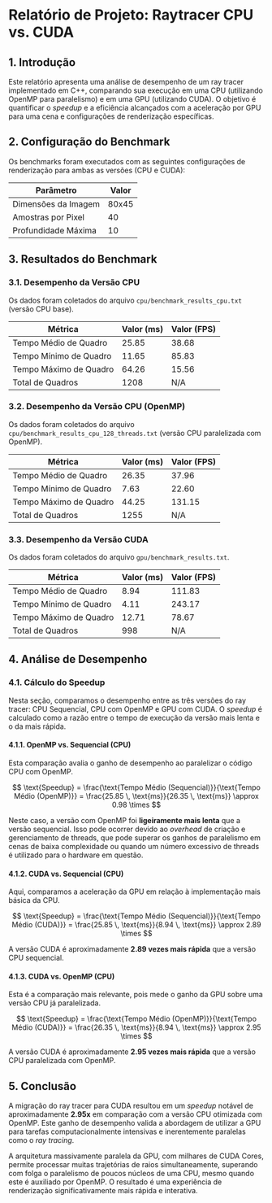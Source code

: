 # Relatório de Projeto: Raytracer CPU vs. CUDA

## 1. Introdução
Este relatório apresenta uma análise de desempenho de um ray tracer implementado em C++, comparando sua execução em uma CPU (utilizando OpenMP para paralelismo) e em uma GPU (utilizando CUDA). O objetivo é quantificar o *speedup* e a eficiência alcançados com a aceleração por GPU para uma cena e configurações de renderização específicas.

## 2. Configuração do Benchmark
Os benchmarks foram executados com as seguintes configurações de renderização para ambas as versões (CPU e CUDA):

| Parâmetro           | Valor   |
|---------------------|---------|
| Dimensões da Imagem | 80x45   |
| Amostras por Pixel  | 40      |
| Profundidade Máxima | 10      |

## 3. Resultados do Benchmark

### 3.1. Desempenho da Versão CPU
Os dados foram coletados do arquivo `cpu/benchmark_results_cpu.txt` (versão CPU base).

| Métrica                 | Valor (ms) | Valor (FPS) |
|-------------------------|------------|-------------|
| Tempo Médio de Quadro   | 25.85      | 38.68       |
| Tempo Mínimo de Quadro  | 11.65      | 85.83       |
| Tempo Máximo de Quadro  | 64.26      | 15.56       |
| Total de Quadros        | 1208       | N/A         |

### 3.2. Desempenho da Versão CPU (OpenMP)
Os dados foram coletados do arquivo `cpu/benchmark_results_cpu_128_threads.txt` (versão CPU paralelizada com OpenMP).

| Métrica                 | Valor (ms) | Valor (FPS) |
|-------------------------|------------|-------------|
| Tempo Médio de Quadro   | 26.35      | 37.96       |
| Tempo Mínimo de Quadro  | 7.63       | 22.60       |
| Tempo Máximo de Quadro  | 44.25      | 131.15      |
| Total de Quadros        | 1255       | N/A         |

### 3.3. Desempenho da Versão CUDA
Os dados foram coletados do arquivo `gpu/benchmark_results.txt`.

| Métrica                 | Valor (ms) | Valor (FPS) |
|-------------------------|------------|-------------|
| Tempo Médio de Quadro   | 8.94       | 111.83      |
| Tempo Mínimo de Quadro  | 4.11       | 243.17      |
| Tempo Máximo de Quadro  | 12.71      | 78.67       |
| Total de Quadros        | 998        | N/A         |

## 4. Análise de Desempenho

### 4.1. Cálculo do Speedup
Nesta seção, comparamos o desempenho entre as três versões do ray tracer: CPU Sequencial, CPU com OpenMP e GPU com CUDA. O *speedup* é calculado como a razão entre o tempo de execução da versão mais lenta e o da mais rápida.

#### 4.1.1. OpenMP vs. Sequencial (CPU)
Esta comparação avalia o ganho de desempenho ao paralelizar o código CPU com OpenMP.

$$
\text{Speedup} = \frac{\text{Tempo Médio (Sequencial)}}{\text{Tempo Médio (OpenMP)}} = \frac{25.85 \, \text{ms}}{26.35 \, \text{ms}} \approx 0.98 \times
$$

Neste caso, a versão com OpenMP foi **ligeiramente mais lenta** que a versão sequencial. Isso pode ocorrer devido ao *overhead* de criação e gerenciamento de threads, que pode superar os ganhos de paralelismo em cenas de baixa complexidade ou quando um número excessivo de threads é utilizado para o hardware em questão.

#### 4.1.2. CUDA vs. Sequencial (CPU)
Aqui, comparamos a aceleração da GPU em relação à implementação mais básica da CPU.

$$
\text{Speedup} = \frac{\text{Tempo Médio (Sequencial)}}{\text{Tempo Médio (CUDA)}} = \frac{25.85 \, \text{ms}}{8.94 \, \text{ms}} \approx 2.89 \times
$$

A versão CUDA é aproximadamente **2.89 vezes mais rápida** que a versão CPU sequencial.

#### 4.1.3. CUDA vs. OpenMP (CPU)
Esta é a comparação mais relevante, pois mede o ganho da GPU sobre uma versão CPU já paralelizada.

$$
\text{Speedup} = \frac{\text{Tempo Médio (OpenMP)}}{\text{Tempo Médio (CUDA)}} = \frac{26.35 \, \text{ms}}{8.94 \, \text{ms}} \approx 2.95 \times
$$

A versão CUDA é aproximadamente **2.95 vezes mais rápida** que a versão CPU paralelizada com OpenMP.

## 5. Conclusão
A migração do ray tracer para CUDA resultou em um *speedup* notável de aproximadamente **2.95x** em comparação com a versão CPU otimizada com OpenMP. Este ganho de desempenho valida a abordagem de utilizar a GPU para tarefas computacionalmente intensivas e inerentemente paralelas como o *ray tracing*.

A arquitetura massivamente paralela da GPU, com milhares de CUDA Cores, permite processar muitas trajetórias de raios simultaneamente, superando com folga o paralelismo de poucos núcleos de uma CPU, mesmo quando este é auxiliado por OpenMP. O resultado é uma experiência de renderização significativamente mais rápida e interativa.
